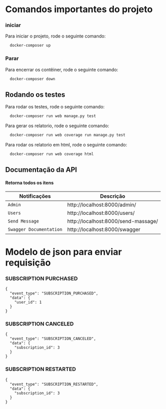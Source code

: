 # Comandos importantes do projeto

### iniciar
Para iniciar o projeto, rode o seguinte comando:

```bash
  docker-composer up
```

### Parar
Para encerrar os contêiner, rode o seguinte comando:

```bash
  docker-composer down
```

## Rodando os testes
Para rodar os testes, rode o seguinte comando:

```bash
  docker-composer run web manage.py test
```

Para gerar os relatorio, rode o seguinte comando:

```bash
  docker-composer run web coverage run manage.py test
```

Para rodar os relatorio em html, rode o seguinte comando:

```bash
  docker-composer run web coverage html
```


## Documentação da API

#### Retorna todos os itens

| Notificações             | Descrição         |
| ------------------------ | ----------------- |
| `Admin`| http://localhost:8000/admin/ |
| `Users` | http://localhost:8000/users/ |
| `Send Message` | http://localhost:8000/send-massage/ |
| `Swagger Documentation` | http://localhost:8000/swagger |

# Modelo de json para enviar requisição
### SUBSCRIPTION PURCHASED 
```
{
  "event_type": "SUBSCRIPTION_PURCHASED",
  "data": {
    "user_id": 1
  }
}
```
### SUBSCRIPTION CANCELED
```
{
  "event_type": "SUBSCRIPTION_CANCELED",
  "data": {
    "subscription_id": 3
  }
}
```
### SUBSCRIPTION RESTARTED
```
{
  "event_type": "SUBSCRIPTION_RESTARTED",
  "data": {
    "subscription_id": 3
  }
}
```
